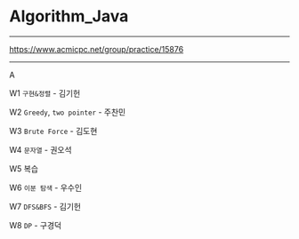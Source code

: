 # Algorithm_Java

---
https://www.acmicpc.net/group/practice/15876

---
A

W1 `구현&정렬` - 김기헌

W2 `Greedy`, `two pointer` - 주찬민

W3 `Brute Force` - 김도현

W4 `문자열` - 권오석

W5 복습

W6 `이분 탐색` - 우수인

W7 `DFS&BFS` - 김기헌

W8 `DP` - 구경덕 

